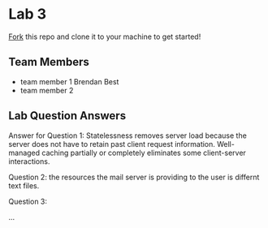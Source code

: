 # Lab 3
[Fork](https://docs.github.com/en/get-started/quickstart/fork-a-repo) this repo and clone it to your machine to get started!

## Team Members
- team member 1 Brendan Best
- team member 2

## Lab Question Answers

Answer for Question 1: 
Statelessness removes server load because the server does not have to retain past client request information. Well-managed caching partially or completely eliminates some client-server interactions.

Question 2:
the resources the mail server is providing to the user is differnt text files. 

Question 3: 

...
